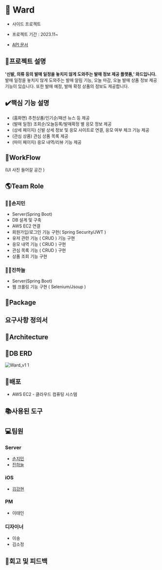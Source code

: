# 👟 Ward
* 사이드 프로젝트
 
* 프로젝트 기간 : 2023.11~

* [API 문서](https://github.com/Ward-Group/Ward_Server/wiki)

## 📑프로젝트 설명
**'신발, 의류 등의 발매 일정을 놓치지 않게 도와주는 발매 정보 제공 플랫폼,' 와드입니다.** 발매 일정을 놓치지 않게 도와주는 발매 알림 기능, 오늘 마감, 오늘 발매 상품 정보 제공 기능이 있습니다. 또한 발매 예정, 발매 확정 상품의 정보도 제공합니다.

## ✔️핵심 기능 설명
* (홈화면) 추천상품/인기순/패션 뉴스 등 제공
* (발매 일정) 조회순/오늘등록/발매확정 별 응모 정보 제공
* (상세 페이지) 신발 상세 정보 및 응모 사이트로 연결, 응모 여부 체크 기능 제공
* (관심 상품) 관심 상품 목록 제공
* (마이 페이지) 응모 내역/리뷰 기능 제공

## 📑WorkFlow
(UI 사진 들어갈 공간 )

## 🌎Team Role
### 🏄‍♂️손지민
* Server(Spring Boot)
* DB 설계 및 구축
* AWS EC2 연결
* 회원가입/로그인 기능 구현( Spring Security/JWT )
* 유저 관련 기능 ( CRUD ) 기능 구현
* 응모 내역 기능 ( CRUD ) 구현
* 관심 목록 기능 ( CRUD ) 구현
* 상품 조회 기능 구현
### 🏄‍♂️진하늘
* Server(Spring Boot)
* 웹 크롤링 기능 구현 ( Selenium/Jsoup )

## 📘Package

## 요구사항 정의서

## 📗Architecture

## 📙DB ERD
![Ward_v1 1](https://github.com/Ward-Group/Ward_Server/assets/135934401/4c3625eb-6104-4995-85c4-bb2cc2181180)

## 📕배포
* AWS EC2 - 클라우드 컴퓨팅 시스템
## 📚사용된 도구

## 💻팀원
### Server
* [손지민](https://github.com/s0nnyday)
* [진하늘](https://github.com/mewluee)
### iOS
* [김강현](https://github.com/keem-hyun)
### PM
* 이태인
### 디자이너
* 이송
* 김소정

## 🏢회고 및 피드백

